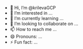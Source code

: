 - 👋 Hi, I’m @krilevaGCP
- 👀 I’m interested in ...
- 🌱 I’m currently learning ...
- 💞️ I’m looking to collaborate on ...
- 📫 How to reach me ...
- 😄 Pronouns: ...
- ⚡ Fun fact: ...

<!---
krilevaGCP/krilevaGCP is a ✨ special ✨ repository because its `README.md` (this file) appears on your GitHub profile.
You can click the Preview link to take a look at your changes.
--->
